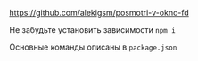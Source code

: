 https://github.com/alekigsm/posmotri-v-okno-fd


Не забудьте установить зависимости `npm i` 

Основные команды описаны в `package.json`

